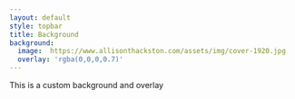 ```yaml
---
layout: default
style: topbar
title: Background
background:
  image:  https://www.allisonthackston.com/assets/img/cover-1920.jpg
  overlay: 'rgba(0,0,0,0.7)'
---
```



This is a custom background and overlay
